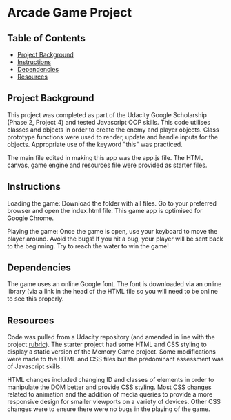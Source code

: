 # Arcade Game Project

## Table of Contents

* [Project Background](#projectbackground)
* [Instructions](#instructions)
* [Dependencies](#dependencies)
* [Resources](#resources)

## Project Background

This project was completed as part of the Udacity Google Scholarship (Phase 2, Project 4) and tested Javascript OOP skills. This code utilises classes and objects in order to create the enemy and player objects. Class prototype functions were used to render, update and handle inputs for the objects. Appropriate use of the keyword "this" was practiced.

The main file edited in making this app was the app.js file. The HTML canvas, game engine and resources file were provided as starter files.

## Instructions

Loading the game:
Download the folder with all files. Go to your preferred browser and open the index.html file. This game app is optimised for Google Chrome.

Playing the game:
Once the game is open, use your keyboard to move the player around. Avoid the bugs!
If you hit a bug, your player will be sent back to the beginning. Try to reach the water to win the game!

## Dependencies

The game uses an online Google font. The font is downloaded via an online library (via a link in the head of the HTML file so you will need to be online to see this properly.

## Resources

Code was pulled from a Udacity repository (and amended in line with the project [rubric](https://review.udacity.com/#!/projects/2696458597/rubric)). The starter project had some HTML and CSS styling to display a static version of the Memory Game project. Some modifications were made to the HTML and CSS files but the predominant assessment was of Javascript skills.

HTML changes included changing ID and classes of elements in order to manipulate the DOM better and provide CSS styling. Most CSS changes related to animation and the addition of media queries to provide a more responsive design for smaller viewports on a variety of devices. Other CSS changes were to ensure there were no bugs in the playing of the game.

